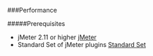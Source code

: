 ###Performance

#####Prerequisites

* jMeter 2.11 or higher [jMeter](https://jmeter.apache.org/)
* Standard Set of jMeter plugins [Standard Set](http://jmeter-plugins.org/wiki/StandardSet/)